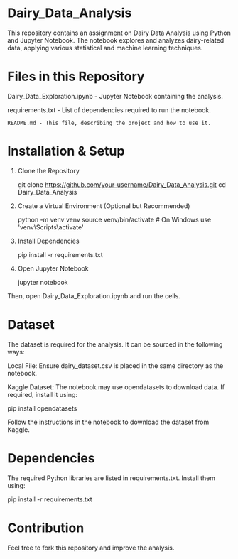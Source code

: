 # Dairy_Data_Analysis

This repository contains an assignment on Dairy Data Analysis using Python and Jupyter Notebook. The notebook explores and analyzes dairy-related data, applying various statistical and machine learning techniques.

# Files in this Repository

   Dairy_Data_Exploration.ipynb - Jupyter Notebook containing the analysis.

   requirements.txt - List of dependencies required to run the notebook.

    README.md - This file, describing the project and how to use it.

# Installation & Setup

 1. Clone the Repository

    git clone https://github.com/your-username/Dairy_Data_Analysis.git
    cd Dairy_Data_Analysis

 2. Create a Virtual Environment (Optional but Recommended)

     python -m venv venv
     source venv/bin/activate  # On Windows use 'venv\\Scripts\\activate'

 3. Install Dependencies

     pip install -r requirements.txt

 4. Open Jupyter Notebook

    jupyter notebook

  Then, open Dairy_Data_Exploration.ipynb and run the cells.

# Dataset

The dataset is required for the analysis. It can be sourced in the following ways:

Local File: Ensure dairy_dataset.csv is placed in the same directory as the notebook.

Kaggle Dataset: The notebook may use opendatasets to download data. If required, install it using:

pip install opendatasets

Follow the instructions in the notebook to download the dataset from Kaggle.

# Dependencies

The required Python libraries are listed in requirements.txt. Install them using:

pip install -r requirements.txt


# Contribution

Feel free to fork this repository and improve the analysis.



